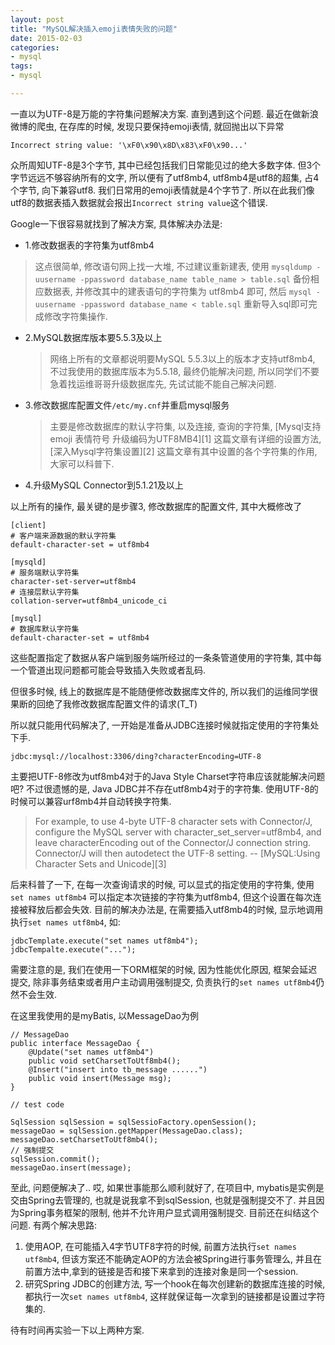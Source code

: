 ```yaml
---
layout: post
title: "MySQL解决插入emoji表情失败的问题"
date: 2015-02-03
categories:
- mysql
tags:
- mysql

---
```





一直以为UTF-8是万能的字符集问题解决方案. 直到遇到这个问题.
最近在做新浪微博的爬虫, 在存库的时候, 发现只要保持emoji表情, 就回抛出以下异常
```
Incorrect string value: '\xF0\x90\x8D\x83\xF0\x90...' 
```
众所周知UTF-8是3个字节,  其中已经包括我们日常能见过的绝大多数字体. 但3个字节远远不够容纳所有的文字, 所以便有了utf8mb4, utf8mb4是utf8的超集, 占4个字节, 向下兼容utf8. 我们日常用的emoji表情就是4个字节了.
所以在此我们像utf8的数据表插入数据就会报出`Incorrect string value`这个错误.


<!-- more -->

Google一下很容易就找到了解决方案, 具体解决办法是:

- 1.修改数据表的字符集为utf8mb4
> 这点很简单, 修改语句网上找一大堆, 不过建议重新建表, 使用 `mysqldump -uusername -ppassword database_name table_name > table.sql` 备份相应数据表, 并修改其中的建表语句的字符集为 utf8mb4 即可, 然后 `mysql -uusername -ppassword database_name < table.sql` 重新导入sql即可完成修改字符集操作.

- 2.MySQL数据库版本要5.5.3及以上

    > 网络上所有的文章都说明要MySQL 5.5.3以上的版本才支持utf8mb4, 不过我使用的数据库版本为5.5.18, 最终仍能解决问题, 所以同学们不要急着找运维哥哥升级数据库先, 先试试能不能自己解决问题.

- 3.修改数据库配置文件`/etc/my.cnf`并重启mysql服务
    > 主要是修改数据库的默认字符集, 以及连接, 查询的字符集, [Mysql支持emoji 表情符号 升级编码为UTF8MB4][1]  这篇文章有详细的设置方法,  [深入Mysql字符集设置][2] 这篇文章有其中设置的各个字符集的作用, 大家可以科普下.

- 4.升级MySQL Connector到5.1.21及以上

以上所有的操作, 最关键的是步骤3, 修改数据库的配置文件, 其中大概修改了
```
[client]
# 客户端来源数据的默认字符集
default-character-set = utf8mb4

[mysqld]
# 服务端默认字符集
character-set-server=utf8mb4
# 连接层默认字符集
collation-server=utf8mb4_unicode_ci

[mysql]
# 数据库默认字符集
default-character-set = utf8mb4
```
这些配置指定了数据从客户端到服务端所经过的一条条管道使用的字符集, 其中每一个管道出现问题都可能会导致插入失败或者乱码.

但很多时候, 线上的数据库是不能随便修改数据库文件的, 所以我们的运维同学很果断的回绝了我修改数据库配置文件的请求(T_T)  

所以就只能用代码解决了, 一开始是准备从JDBC连接时候就指定使用的字符集处下手.
```
jdbc:mysql://localhost:3306/ding?characterEncoding=UTF-8
```
主要把UTF-8修改为utf8mb4对于的Java Style Charset字符串应该就能解决问题吧? 
不过很遗憾的是, Java JDBC并不存在utf8mb4对于的字符集. 使用UTF-8的时候可以兼容urf8mb4并自动转换字符集.

> For example, to use 4-byte UTF-8 character sets with Connector/J, configure the MySQL server with character_set_server=utf8mb4, and leave characterEncoding out of the Connector/J connection string. Connector/J will then autodetect the UTF-8 setting.  -- [MySQL:Using Character Sets and Unicode][3]

后来科普了一下, 在每一次查询请求的时候, 可以显式的指定使用的字符集, 使用 `set names utf8mb4` 可以指定本次链接的字符集为utf8mb4, 但这个设置在每次连接被释放后都会失效. 
目前的解决办法是, 在需要插入utf8mb4的时候, 显示地调用执行`set names utf8mb4`, 如:
```
jdbcTemplate.execute("set names utf8mb4");
jdbcTempalte.execute("...");
```
需要注意的是, 我们在使用一下ORM框架的时候, 因为性能优化原因, 框架会延迟提交, 除非事务结束或者用户主动调用强制提交, 负责执行的`set names utf8mb4`仍然不会生效. 

在这里我使用的是myBatis, 以MessageDao为例

```
// MessageDao
public interface MessageDao {
    @Update("set names utf8mb4")
    public void setCharsetToUtf8mb4();
    @Insert("insert into tb_message ......")
    public void insert(Message msg);
}

// test code

SqlSession sqlSession = sqlSessioFactory.openSession();
messageDao = sqlSession.getMapper(MessageDao.class);
messageDao.setCharsetToUtf8mb4();
// 强制提交
sqlSession.commit();
messageDao.insert(message);

```
至此, 问题便解决了..
哎, 如果世事能那么顺利就好了, 在项目中, mybatis是实例是交由Spring去管理的, 也就是说我拿不到sqlSession, 也就是强制提交不了. 并且因为Spring事务框架的限制, 他并不允许用户显式调用强制提交.  目前还在纠结这个问题.
有两个解决思路:
1. 使用AOP, 在可能插入4字节UTF8字符的时候, 前置方法执行`set names utf8mb4`, 但该方案还不能确定AOP的方法会被Spring进行事务管理么, 并且在前置方法中,拿到的链接是否和接下来拿到的连接对象是同一个session.
2. 研究Spring JDBC的创建方法, 写一个hook在每次创建新的数据库连接的时候, 都执行一次`set names utf8mb4`, 这样就保证每一次拿到的链接都是设置过字符集的.

待有时间再实验一下以上两种方案.
